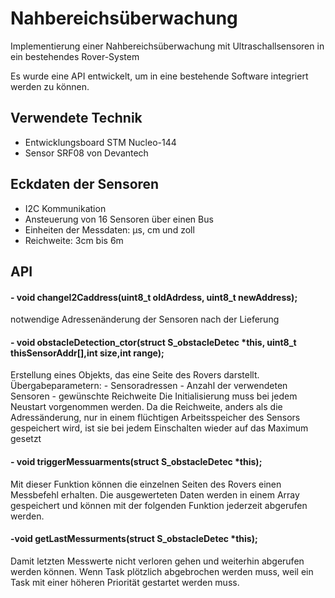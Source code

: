 # Nahbereichsüberwachung
Implementierung einer Nahbereichsüberwachung mit Ultraschallsensoren in ein bestehendes Rover-System

Es wurde eine API entwickelt, um in eine bestehende Software integriert werden zu können.

## Verwendete Technik

- Entwicklungsboard STM Nucleo-144 
- Sensor SRF08 von Devantech

## Eckdaten der Sensoren
- I2C Kommunikation
- Ansteuerung von 16 Sensoren über einen Bus
- Einheiten der Messdaten: μs, cm und zoll
- Reichweite: 3cm bis 6m


## API

#### - void changeI2Caddress(uint8_t oldAdrdess, uint8_t newAddress);
notwendige Adressenänderung der Sensoren nach der Lieferung


#### - void obstacleDetection_ctor(struct S_obstacleDetec *this, uint8_t thisSensorAddr[],int size,int range);
Erstellung eines Objekts, das eine Seite des Rovers darstellt.
Übergabeparametern: - Sensoradressen
                    - Anzahl der verwendeten Sensoren
                    - gewünschte Reichweite 
Die Initialisierung muss bei jedem Neustart vorgenommen werden. Da die Reichweite, anders als
die Adressänderung, nur in einem flüchtigen Arbeitsspeicher des Sensors gespeichert wird, ist sie bei jedem Einschalten wieder auf das Maximum gesetzt


#### - void triggerMessuarments(struct S_obstacleDetec *this);
Mit dieser Funktion können die einzelnen Seiten des Rovers einen Messbefehl erhalten. Die
ausgewerteten Daten werden in einem Array gespeichert und können mit der folgenden Funktion
jederzeit abgerufen werden.


#### -void getLastMessurments(struct S_obstacleDetec *this);
Damit letzten Messwerte nicht verloren gehen und weiterhin abgerufen werden
können. Wenn Task plötzlich abgebrochen werden muss, weil ein Task mit einer höheren
Priorität gestartet werden muss.
